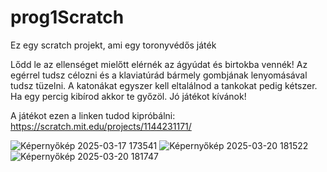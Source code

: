 # prog1Scratch
Ez egy scratch projekt, ami egy toronyvédős játék

Lődd le az ellenséget mielőtt elérnék az ágyúdat és birtokba vennék!
Az egérrel tudsz célozni és a klaviatúrád bármely gombjának lenyomásával tudsz tüzelni.
A katonákat egyszer kell eltalálnod a tankokat pedig kétszer.
Ha egy percig kibírod akkor te győzöl.
Jó játékot kívánok!

A játékot ezen a linken tudod kipróbálni: https://scratch.mit.edu/projects/1144231171/

![Képernyőkép 2025-03-17 173541](https://github.com/user-attachments/assets/8345e2f5-ff07-4f2c-aa64-b7119e680a03)
![Képernyőkép 2025-03-20 181522](https://github.com/user-attachments/assets/c23ecbe3-a76d-4e9e-a1b5-d6a2fa3b915b)
![Képernyőkép 2025-03-20 181747](https://github.com/user-attachments/assets/8a0c7c10-fabd-4209-9667-fc8823410398)
